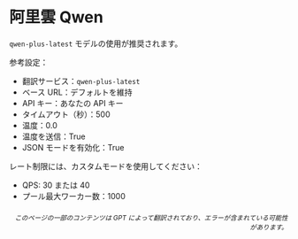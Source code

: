 # 阿里雲 Qwen

`qwen-plus-latest` モデルの使用が推奨されます。

参考設定：

- 翻訳サービス：`qwen-plus-latest`
- ベース URL：デフォルトを維持
- API キー：あなたの API キー
- タイムアウト（秒）：500
- 温度：0.0
- 温度を送信：True
- JSON モードを有効化：True

レート制限には、カスタムモードを使用してください：
- QPS: 30 または 40
- プール最大ワーカー数：1000

<div align="right"> 
<h6><small>このページの一部のコンテンツは GPT によって翻訳されており、エラーが含まれている可能性があります。</small></h6>